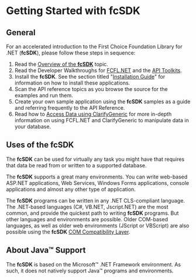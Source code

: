 # Getting Started with fcSDK

## General

For an accelerated introduction to the First Choice Foundation Library for .NET (**fcSDK**), please follow these steps in sequence:

1. Read the [Overview of the **fcSDK**](overview.md) topic.
1. Read the Developer Walkthroughs for [FCFL.NET](walkthroughs/fcfl-net-objects.md) and the [API Toolkits](/api/index.md).
1. Install the **fcSDK**. See the section titled "[Installation Guide](installation-guide.md)" for information on how to install these applications.
1. Scan the API reference topics as you browse the source for the examples and run them.
1. Create your own sample application using the **fcSDK** samples as a guide and referring frequently to the API Reference.
1. Read how to [Access Data using ClarifyGeneric](fcsdk-data-access.md) for more in-depth information on using FCFL.NET and ClarifyGeneric to manipulate data in your database.

## Uses of the fcSDK

The **fcSDK** can be used for virtually any task you might have that requires that data be read from or written to a supported database.

The **fcSDK** supports a great many environments. You can write web-based ASP.NET applications, Web Services, Windows Forms applications, console applications and almost any other type of application.

The **fcSDK** programs can be written in any .NET CLS-compliant language. The .NET-based languages (C#, VB.NET, Jscript.NET) are the most common, and provide the quickest path to writing **fcSDK** programs. But other languages and environments are possible. Older COM-based languages, as well as older web environments (JScript or VBScript) are also possible using the **fcSDK** [COM Compatibility Layer](compatibility-guide.md).

## About Java&trade; Support

The **fcSDK** is based on the Microsoft&trade; .NET Framework environment. As such, it does not natively support Java&trade; programs and environments.

